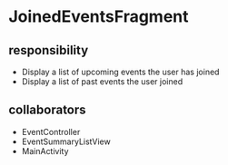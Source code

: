 # JoinedEventsFragment
## responsibility
- Display a list of upcoming events the user has joined
- Display a list of past events the user joined
## collaborators
- EventController
- EventSummaryListView
- MainActivity